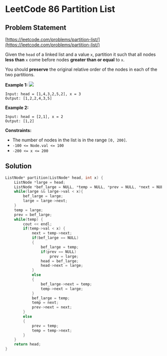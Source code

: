 # LeetCode 86 Partition List

## Problem Statement

[https://leetcode.com/problems/partition-list/](https://leetcode.com/problems/partition-list/)

Given the `head` of a linked list and a value `x`, partition it such that all nodes **less than** `x` come before nodes **greater than or equal** to `x`.

You should **preserve** the original relative order of the nodes in each of the two partitions.

**Example 1:** ![](https://assets.leetcode.com/uploads/2021/01/04/partition.jpg)

```text
Input: head = [1,4,3,2,5,2], x = 3
Output: [1,2,2,4,3,5]
```

**Example 2:**

```text
Input: head = [2,1], x = 2
Output: [1,2]
```

**Constraints:**

* The number of nodes in the list is in the range `[0, 200]`.
* `-100 <= Node.val <= 100`
* `-200 <= x <= 200`

## Solution

```cpp
ListNode* partition(ListNode* head, int x) {
    ListNode *large = head;
    ListNode *bef_large = NULL, *temp = NULL, *prev = NULL, *next = NULL;
    while(large && large->val < x){
        bef_large = large;
        large = large->next;
    }
    temp = large;
    prev = bef_large;
    while(temp) {
        cout << endl;
        if(temp->val < x) {
            next = temp->next;
            if(bef_large == NULL)
            {
                bef_large = temp;
                if(prev == NULL)
                    prev = large;
                head = bef_large;
                head->next = large;
            }
            else
            {
                bef_large->next = temp; 
                temp->next = large;
            }
            bef_large = temp;
            temp = next;
            prev->next = next;
        }
        else
        {
            prev = temp;
            temp = temp->next;
        }
    }
    return head;
}
```


